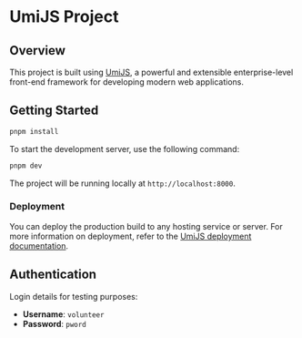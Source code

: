 # UmiJS Project

## Overview

This project is built using [UmiJS](https://umijs.org/), a powerful and extensible enterprise-level front-end framework for developing modern web applications.

## Getting Started

```bash
pnpm install
```

To start the development server, use the following command:

```bash
pnpm dev
```

The project will be running locally at `http://localhost:8000`.

### Deployment

You can deploy the production build to any hosting service or server. For more information on deployment, refer to the [UmiJS deployment documentation](https://umijs.org/docs/deployment).

## Authentication

Login details for testing purposes:

- **Username**: `volunteer`
- **Password**: `pword`
